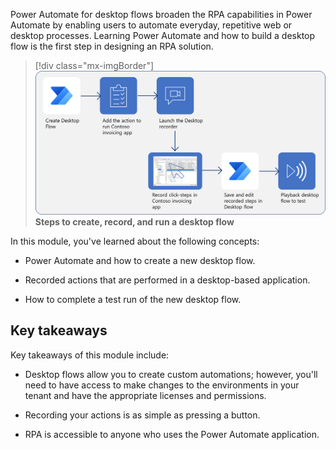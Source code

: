 Power Automate for desktop flows broaden the RPA capabilities in Power Automate by enabling users to automate everyday, repetitive web or desktop processes. Learning Power Automate and how to build a desktop flow is the first step in designing an RPA solution.  

> [!div class="mx-imgBorder"]
> [![Diagram of the full set of processes to create, record, and run a desktop flow.](../media/m1-u1-process-map.png)](../media/m1-u1-process-map.png#lightbox)
**Steps to create, record, and run a desktop flow**

In this module, you've learned about the following concepts:

- Power Automate and how to create a new desktop flow. 

- Recorded actions that are performed in a desktop-based application. 

- How to complete a test run of the new desktop flow.  

## Key takeaways

Key takeaways of this module include:

- Desktop flows allow you to create custom automations; however, you'll need to have access to make changes to the environments in your tenant and have the appropriate licenses and permissions.  

- Recording your actions is as simple as pressing a button.

- RPA is accessible to anyone who uses the Power Automate application.
